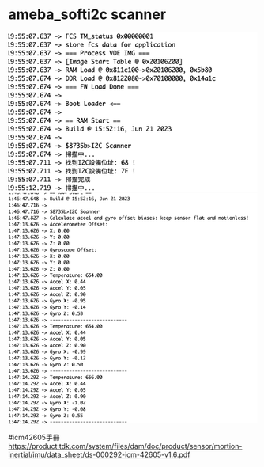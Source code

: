 # ameba_softi2c scanner
![./demo_softi2c.png](./demo_softi2c.png)
![./demo_softi2c_icm42605.png](./demo_softi2c_icm42605.png)

#icm42605手冊
https://product.tdk.com/system/files/dam/doc/product/sensor/mortion-inertial/imu/data_sheet/ds-000292-icm-42605-v1.6.pdf
